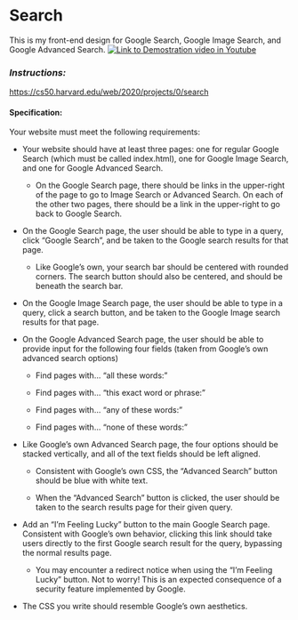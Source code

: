 # Search

 This is my front-end design for Google Search, Google Image Search, and Google Advanced Search.
[![Link to Demostration video in Youtube](http://img.youtube.com/vi/Qw1TIVAjkgI/0.jpg)](http://www.youtube.com/watch?v=Qw1TIVAjkgI)

### _Instructions:_
https://cs50.harvard.edu/web/2020/projects/0/search


#### Specification:
Your website must meet the following requirements:

- Your website should have at least three pages: one for regular Google Search (which must be called index.html), one for Google Image Search, and one for Google Advanced Search.

	- On the Google Search page, there should be links in the upper-right of the page to go to Image Search or Advanced Search. On each of the other two pages, there should be a link in the upper-right to go back to Google Search.

- On the Google Search page, the user should be able to type in a query, click “Google Search”, and be taken to the Google search results for that page.

	- Like Google’s own, your search bar should be centered with rounded corners. The search button should also be centered, and should be beneath the search bar.

- On the Google Image Search page, the user should be able to type in a query, click a search button, and be taken to the Google Image search results for that page.

- On the Google Advanced Search page, the user should be able to provide input for the following four fields (taken from Google’s own advanced search options)

	- Find pages with… “all these words:”

	- Find pages with… “this exact word or phrase:”

	- Find pages with… “any of these words:”

	- Find pages with… “none of these words:”

- Like Google’s own Advanced Search page, the four options should be stacked vertically, and all of the text fields should be left aligned.

	- Consistent with Google’s own CSS, the “Advanced Search” button should be blue with white text.

	- When the “Advanced Search” button is clicked, the user should be taken to the search results page for their given query.

- Add an “I’m Feeling Lucky” button to the main Google Search page. Consistent with Google’s own behavior, clicking this link should take users directly to the first Google search result for the query, bypassing the normal results page.

	- You may encounter a redirect notice when using the “I’m Feeling Lucky” button. Not to worry! This is an expected consequence of a security feature implemented by Google.

- The CSS you write should resemble Google’s own aesthetics.